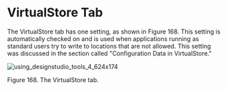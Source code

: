 # VirtualStore Tab

The VirtualStore tab has one setting, as shown in Figure 168. This setting is automatically checked
on and is used when applications running as standard users try to write to locations that are not
allowed. This setting was discussed in the section called "Configuration Data in VirtualStore."

![using_designstudio_tools_4_624x174](/img/product_docs/endpointpolicymanager/endpointpolicymanager/applicationsettings/designstudio/tools/options/using_designstudio_tools_4_624x174.webp)

Figure 168. The VirtualStore tab.
